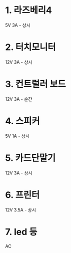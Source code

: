 # 1. 라즈베리4
  5V 3A - 상시 
# 2. 터치모니터
  12V 3A - 상시 
# 3. 컨트럴러 보드
  12V 3A - 순간
# 4. 스피커
  5V 1A - 상시
# 5. 카드단말기
  12V 3A - 상시
# 6. 프린터
  12V 3.5A - 상시
# 7. led 등
  AC
